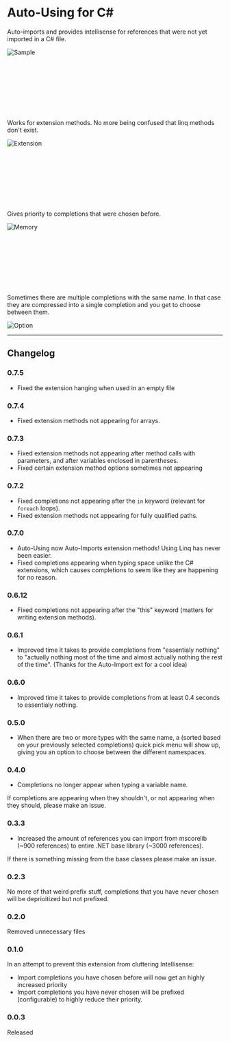 # Auto-Using for C#
Auto-imports and provides intellisense for references that were not yet imported in a C# file. 

![Sample](newdemo.gif)
  

  <br><br><br><br><br><br><br>


Works for extension methods. No more being confused that linq methods don't exist.

![Extension](extensions.gif)


  <br><br><br><br><br><br><br>

  
  
Gives priority to completions that were chosen before.

![Memory](memory.gif)


  <br><br><br><br><br><br><br>


Sometimes there are multiple completions with the same name. In that case they are compressed into a single completion and you get to choose between them.

![Option](option.gif)


----



## Changelog

### 0.7.5
- Fixed the extension hanging when used in an empty file 

### 0.7.4 
- Fixed extension methods not appearing for arrays.

### 0.7.3 
- Fixed extension methods not appearing after method calls with parameters, and after variables enclosed in parentheses. 
- Fixed certain extension method options sometimes not appearing 


### 0.7.2
- Fixed completions not appearing after the `in` keyword (relevant for `foreach` loops).
- Fixed extension methods not appearing for fully qualified paths. 

### 0.7.0
- Auto-Using now Auto-Imports extension methods! Using Linq has never been easier.
- Fixed completions appearing when typing space unlike the C# extensions, which causes completions to seem like they are happening for no reason.

### 0.6.12
- Fixed completions not appearing after the "this" keyword (matters for writing extension methods).

### 0.6.1
- Improved time it takes to provide completions from "essentialy nothing" to "actually nothing most of the time and almost actually nothing the rest of the time". (Thanks for the Auto-Import ext for a cool idea)

### 0.6.0
- Improved time it takes to provide completions from at least 0.4 seconds to essentialy nothing.

### 0.5.0 
- When there are two or more types with the same name, a (sorted based on your previously selected completions) quick pick menu will show up, giving you an option to choose between the different namespaces. 

### 0.4.0 
- Completions no longer appear when typing a variable name.

If completions are appearing when they shouldn't, or not appearing when they should, please make an issue. 

### 0.3.3
- Increased the amount of references you can import from mscorelib (~900 references) to entire .NET base library (~3000 references).

If there is something missing from the base classes please make an issue.

### 0.2.3 
No more of that weird prefix stuff, completions that you have never chosen will be deprioitized but not prefixed. 

### 0.2.0
Removed unnecessary files

### 0.1.0
In an attempt to prevent this extension from cluttering Intellisense:
- Import completions you have chosen before will now get an highly increased priority
- Import completions you have never chosen will be prefixed (configurable) to highly reduce their priority.

### 0.0.3
Released
